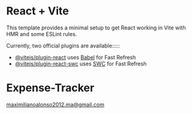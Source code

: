 # React + Vite

This template provides a minimal setup to get React working in Vite with HMR and some ESLint rules.

Currently, two official plugins are available:::::

- [@vitejs/plugin-react](https://github.com/vitejs/vite-plugin-react/blob/main/packages/plugin-react/README.md) uses [Babel](https://babeljs.io/) for Fast Refresh
- [@vitejs/plugin-react-swc](https://github.com/vitejs/vite-plugin-react-swc) uses [SWC](https://swc.rs/) for Fast Refresh
# Expense-Tracker
maximilianoalonso2012.ma@gmail.com
